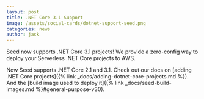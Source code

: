 ```yaml
---
layout: post
title: .NET Core 3.1 Support
image: /assets/social-cards/dotnet-support-seed.png
categories: news
author: jack
---
```


Seed now supports .NET Core 3.1 projects! We provide a zero-config way to deploy your Serverless .NET Core projects to AWS.

Now Seed supports .NET Core 2.1 and 3.1. Check out our docs on [adding .NET Core projects]({% link _docs/adding-dotnet-core-projects.md %}). And the [build image used to deploy it]({% link _docs/seed-build-images.md %}#general-purpose-v30).
